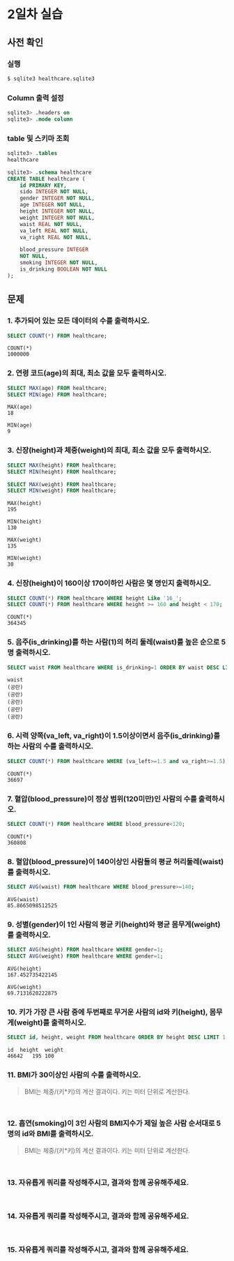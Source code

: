 # 2일차 실습

## 사전 확인

### 실행

```bash
$ sqlite3 healthcare.sqlite3 
```

### Column 출력 설정

```sql
sqlite3> .headers on 
sqlite3> .mode column
```

### table 및 스키마 조회

```sql
sqlite3> .tables
healthcare

sqlite3> .schema healthcare
CREATE TABLE healthcare (
    id PRIMARY KEY,        
    sido INTEGER NOT NULL, 
    gender INTEGER NOT NULL,
    age INTEGER NOT NULL,  
    height INTEGER NOT NULL,
    weight INTEGER NOT NULL,
    waist REAL NOT NULL,   
    va_left REAL NOT NULL, 
    va_right REAL NOT NULL,

    blood_pressure INTEGER 
    NOT NULL,
    smoking INTEGER NOT NULL,
    is_drinking BOOLEAN NOT NULL
);
```

## 문제

### 1. 추가되어 있는 모든 데이터의 수를 출력하시오.

```sql
SELECT COUNT(*) FROM healthcare;
```

```
COUNT(*)
1000000
```

### 2. 연령 코드(age)의 최대, 최소 값을 모두 출력하시오. 

```sql
SELECT MAX(age) FROM healthcare;
SELECT MIN(age) FROM healthcare;
```

```
MAX(age)
18

MIN(age)
9
```

### 3. 신장(height)과 체중(weight)의 최대, 최소 값을 모두 출력하시오.

```sql
SELECT MAX(height) FROM healthcare;
SELECT MIN(height) FROM healthcare;

SELECT MAX(weight) FROM healthcare;
SELECT MIN(weight) FROM healthcare;
```

```
MAX(height)
195

MIN(height)
130

MAX(weight)
135

MIN(weight)
30
```

### 4. 신장(height)이 160이상 170이하인 사람은 몇 명인지 출력하시오.

```sql
SELECT COUNT(*) FROM healthcare WHERE height Like '16_';
SELECT COUNT(*) FROM healthcare WHERE height >= 160 and height < 170;
```

```
COUNT(*)
364345
```

### 5. 음주(is_drinking)를 하는 사람(1)의 허리 둘레(waist)를 높은 순으로 5명 출력하시오. 

```sql
SELECT waist FROM healthcare WHERE is_drinking=1 ORDER BY waist DESC LIMIT 5;
```

```
waist
(공란)
(공란)
(공란)
(공란)
(공란)
```

### 6. 시력 양쪽(va_left, va_right)이 1.5이상이면서 음주(is_drinking)를 하는 사람의 수를 출력하시오.

```sql
SELECT COUNT(*) FROM healthcare WHERE (va_left>=1.5 and va_right>=1.5) and is_drinking=1;
```

```
COUNT(*)
36697
```

### 7. 혈압(blood_pressure)이 정상 범위(120미만)인 사람의 수를 출력하시오.

```sql
SELECT COUNT(*) FROM healthcare WHERE blood_pressure<120;
```

```
COUNT(*)
360808
```

### 8. 혈압(blood_pressure)이 140이상인 사람들의 평균 허리둘레(waist)를 출력하시오.

```sql
SELECT AVG(waist) FROM healthcare WHERE blood_pressure>=140;
```

```
AVG(waist)
85.8665098512525
```

### 9. 성별(gender)이 1인 사람의 평균 키(height)와 평균 몸무게(weight)를 출력하시오.

```sql
SELECT AVG(height) FROM healthcare WHERE gender=1;
SELECT AVG(weight) FROM healthcare WHERE gender=1;
```

```
AVG(height)
167.452735422145

AVG(weight)
69.7131620222875
```

### 10. 키가 가장 큰 사람 중에 두번째로 무거운 사람의 id와 키(height), 몸무게(weight)를 출력하시오.

```sql
SELECT id, height, weight FROM healthcare ORDER BY height DESC LIMIT 1 OFFSET 1;
```

```
id	height	weight
46642	195	100
```

### 11. BMI가 30이상인 사람의 수를 출력하시오. 

> BMI는 체중/(키*키)의 계산 결과이다. 
> 키는 미터 단위로 계산한다.

```sql
```

```
```

### 12. 흡연(smoking)이 3인 사람의 BMI지수가 제일 높은 사람 순서대로 5명의 id와 BMI를 출력하시오.

> BMI는 체중/(키*키)의 계산 결과이다. 
> 키는 미터 단위로 계산한다.

```sql
```

```
```

### 13. 자유롭게 쿼리를 작성해주시고, 결과와 함께 공유해주세요.

```sql
```

```
```

### 14. 자유롭게 쿼리를 작성해주시고, 결과와 함께 공유해주세요.

```sql
```

```
```

### 15. 자유롭게 쿼리를 작성해주시고, 결과와 함께 공유해주세요.

```sql
```

```
```